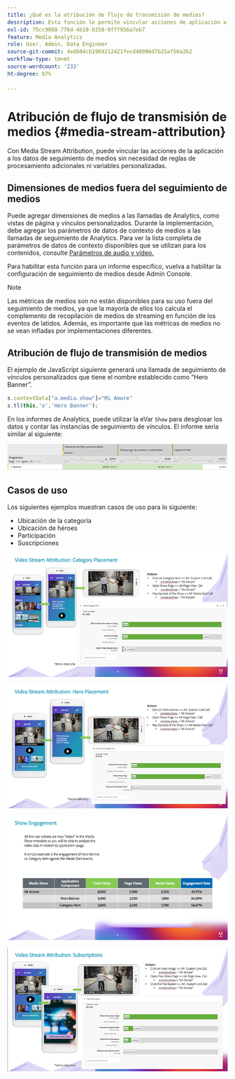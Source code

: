 ```yaml
---
title: ¿Qué es la atribución de flujo de transmisión de medios?
description: Esta función le permite vincular acciones de aplicación a datos de seguimiento de medios sin necesidad de reglas de procesamiento ni variables personalizadas adicionales.
exl-id: 75cc9088-776d-4b10-b358-9fff956a7eb7
feature: Media Analytics
role: User, Admin, Data Engineer
source-git-commit: 4ed604cb1969212421fecd40996d7b25af50a2b2
workflow-type: tm+mt
source-wordcount: '233'
ht-degree: 87%

---
```


# Atribución de flujo de transmisión de medios {#media-stream-attribution}

Con Media Stream Attribution, puede vincular las acciones de la aplicación a los datos de seguimiento de medios sin necesidad de reglas de procesamiento adicionales ni variables personalizadas.

## Dimensiones de medios fuera del seguimiento de medios

Puede agregar dimensiones de medios a las llamadas de Analytics, como vistas de página y vínculos personalizados. Durante la implementación, debe agregar los parámetros de datos de contexto de medios a las llamadas de seguimiento de Analytics. Para ver la lista completa de parámetros de datos de contexto disponibles que se utilizan para los contenidos, consulte [Parámetros de audio y vídeo.](/help/implementation/variables/audio-video-parameters.md)

Para habilitar esta función para un informe específico, vuelva a habilitar la configuración de seguimiento de medios desde Admin Console.

>[!NOTE]
>
>Las métricas de medios son _no_ están disponibles para su uso fuera del seguimiento de medios, ya que la mayoría de ellos los calcula el complemento de recopilación de medios de streaming en función de los eventos de latidos. Además, es importante que las métricas de medios no se vean infladas por implementaciones diferentes.

## Atribución de flujo de transmisión de medios

El ejemplo de JavaScript siguiente generará una llamada de seguimiento de vínculos personalizados que tiene el nombre establecido como “Hero Banner”.

```javascript
s.contextData["a.media.show"]="Mi Amore"
s.tl(this,'o','Hero Banner');
```

En los informes de Analytics, puede utilizar la eVar `Show` para desglosar los datos y contar las instancias de seguimiento de vínculos. El informe sería similar al siguiente:

![](/assets/myShow-rpt-1.png)

## Casos de uso

Los siguientes ejemplos muestran casos de uso para lo siguiente:

* Ubicación de la categoría
* Ubicación de héroes
* Participación
* Suscripciones

![](/assets/vid-stream-attr-category.png)

![](/assets/vid-stream-attr-hero.png)

![](/assets/show-engagement.png)

![](/assets/vid-stream-attr-subs.png)
